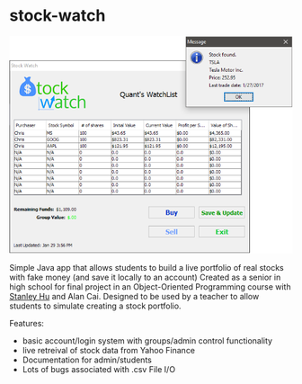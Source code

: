 # stock-watch
<p align="center"><img src="screenshot.PNG"/></p>

Simple Java app that allows students to build a live portfolio of real stocks with fake money (and save it locally to an account)
Created as a senior in high school for final project in an Object-Oriented Programming course with [Stanley Hu](https://www.linkedin.com/in/stanley-hu-39790173) and Alan Cai.
Designed to be used by a teacher to allow students to simulate creating a stock portfolio.

Features:
- basic account/login system with groups/admin control functionality
- live retreival of stock data from Yahoo Finance
- Documentation for admin/students
- Lots of bugs associated with .csv File I/O
